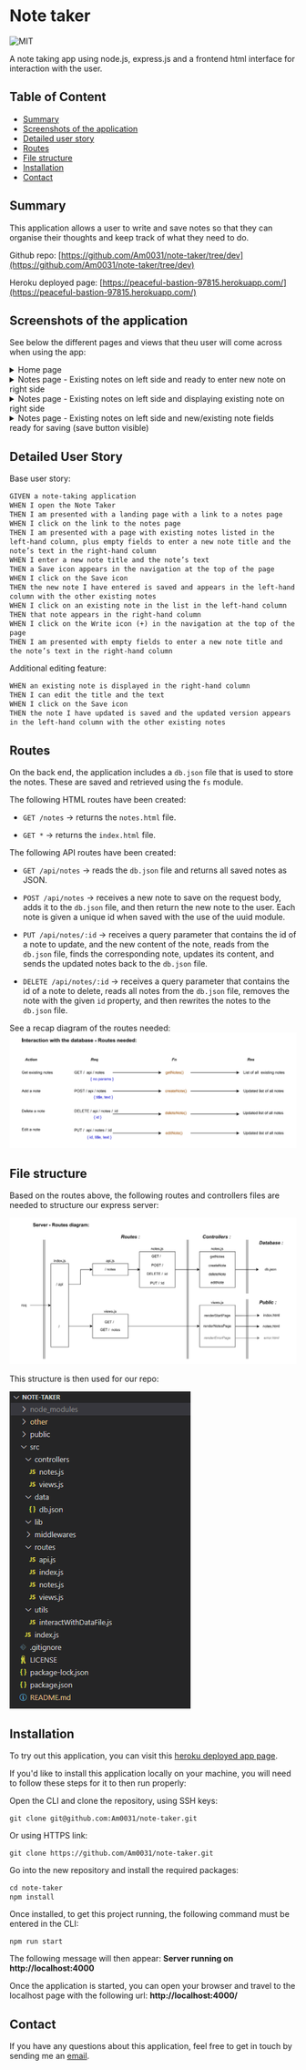 # Note taker

![MIT](https://img.shields.io/badge/License-MIT-blue)

A note taking app using node.js, express.js and a frontend html interface for interaction with the user.

## Table of Content

- [Summary](#summary)
- [Screenshots of the application](#screenshots-of-the-application)
- [Detailed user story](#detailed-user-story)
- [Routes](#routes)
- [File structure](#file-structure)
- [Installation](#installation)
- [Contact](#contact)

## Summary

This application allows a user to write and save notes so that they can organise their thoughts and keep track of what they need to do.

Github repo: [https://github.com/Am0031/note-taker/tree/dev](https://github.com/Am0031/note-taker/tree/dev)

Heroku deployed page: [https://peaceful-bastion-97815.herokuapp.com/](https://peaceful-bastion-97815.herokuapp.com/)

## Screenshots of the application

See below the different pages and views that theu user will come across when using the app:

<details>
<summary>Home page</summary>

![Home page](./other/screenshot-home-page.png)

</details>

<details>
<summary>Notes page - Existing notes on left side and ready to enter new note on right side</summary>

![Home page](./other/screenshot-notes-page1.png)

</details>

<details>
<summary>Notes page - Existing notes on left side and displaying existing note on right side</summary>

![Home page](./other/screenshot-notes-page2.png)

</details>

<details>
<summary>Notes page - Existing notes on left side and new/existing note fields ready for saving (save button visible)</summary>

![Home page](./other/screenshot-notes-page3.png)

</details>

## Detailed User Story

Base user story:

```
GIVEN a note-taking application
WHEN I open the Note Taker
THEN I am presented with a landing page with a link to a notes page
WHEN I click on the link to the notes page
THEN I am presented with a page with existing notes listed in the left-hand column, plus empty fields to enter a new note title and the note’s text in the right-hand column
WHEN I enter a new note title and the note’s text
THEN a Save icon appears in the navigation at the top of the page
WHEN I click on the Save icon
THEN the new note I have entered is saved and appears in the left-hand column with the other existing notes
WHEN I click on an existing note in the list in the left-hand column
THEN that note appears in the right-hand column
WHEN I click on the Write icon (+) in the navigation at the top of the page
THEN I am presented with empty fields to enter a new note title and the note’s text in the right-hand column
```

Additional editing feature:

```
WHEN an existing note is displayed in the right-hand column
THEN I can edit the title and the text
WHEN I click on the Save icon
THEN the note I have updated is saved and the updated version appears in the left-hand column with the other existing notes
```

## Routes

On the back end, the application includes a `db.json` file that is used to store the notes. These are saved and retrieved using the `fs` module.

The following HTML routes have been created:

- `GET /notes` -> returns the `notes.html` file.

- `GET *` -> returns the `index.html` file.

The following API routes have been created:

- `GET /api/notes` -> reads the `db.json` file and returns all saved notes as JSON.

- `POST /api/notes` -> receives a new note to save on the request body, adds it to the `db.json` file, and then return the new note to the user. Each note is given a unique id when saved with the use of the uuid module.

- `PUT /api/notes/:id` -> receives a query parameter that contains the id of a note to update, and the new content of the note, reads from the `db.json` file, finds the corresponding note, updates its content, and sends the updated notes back to the `db.json` file.

- `DELETE /api/notes/:id` -> receives a query parameter that contains the id of a note to delete, reads all notes from the `db.json` file, removes the note with the given `id` property, and then rewrites the notes to the `db.json` file.

See a recap diagram of the routes needed:
![Routes](./other/screenshot-routes.png)

## File structure

Based on the routes above, the following routes and controllers files are needed to structure our express server:

![Server](./other/screenshot-server.png)

This structure is then used for our repo:

![Server](./other/screenshot-repo.png)

## Installation

To try out this application, you can visit this [heroku deployed app page](https://peaceful-bastion-97815.herokuapp.com/).

If you'd like to install this application locally on your machine, you will need to follow these steps for it to then run properly:

Open the CLI and clone the repository, using SSH keys:

```
git clone git@github.com:Am0031/note-taker.git
```

Or using HTTPS link:

```
git clone https://github.com/Am0031/note-taker.git
```

Go into the new repository and install the required packages:

```
cd note-taker
npm install
```

Once installed, to get this project running, the following command must be entered in the CLI:

```
npm run start
```

The following message will then appear: **Server running on http://localhost:4000**

Once the application is started, you can open your browser and travel to the localhost page with the following url: **http://localhost:4000/**

## Contact

If you have any questions about this application, feel free to get in touch by sending me an [email](mailto:amelie.pira@gmail.com).
